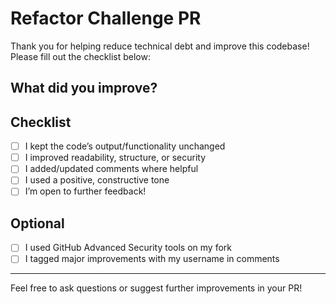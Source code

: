 # Refactor Challenge PR

Thank you for helping reduce technical debt and improve this codebase! Please fill out the checklist below:

## What did you improve?

<!-- Briefly describe your changes and which files you refactored -->

## Checklist

- [ ] I kept the code’s output/functionality unchanged
- [ ] I improved readability, structure, or security
- [ ] I added/updated comments where helpful
- [ ] I used a positive, constructive tone
- [ ] I’m open to further feedback!

## Optional

- [ ] I used GitHub Advanced Security tools on my fork
- [ ] I tagged major improvements with my username in comments

---

Feel free to ask questions or suggest further improvements in your PR!
